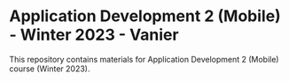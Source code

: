 # Application Development 2 (Mobile) - Winter 2023 - Vanier

This repository contains materials for Application Development 2 (Mobile) course (Winter 2023).

